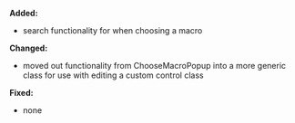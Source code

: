 **Added:**
* search functionality for when choosing a macro

**Changed:**
* moved out functionality from ChooseMacroPopup into a more generic class for use with editing a custom control class

**Fixed:**
* none
